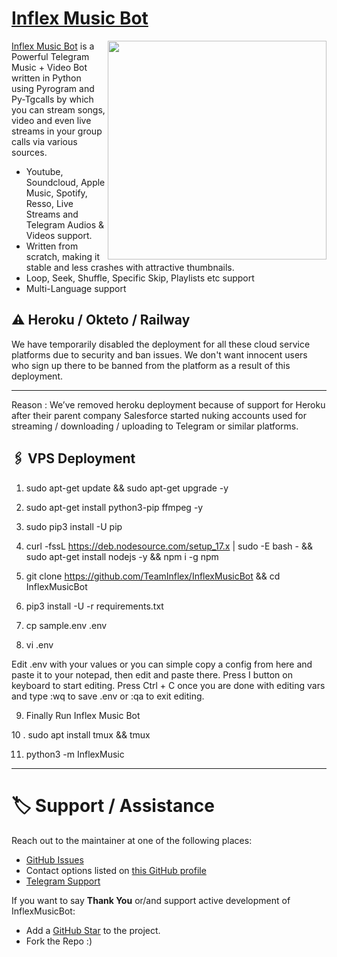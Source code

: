 # [Inflex Music Bot](https://github.com/TeamInflex/InflexMusicBot)

<img src="https://te.legra.ph/file/692d2cb567251ababf3f8.jpg" align="right" width="350" height="350"/>




[Inflex Music Bot](https://github.com/TeamInflex/InflexMusicBot) is a Powerful Telegram Music + Video Bot written in Python using Pyrogram and Py-Tgcalls by which you can stream songs, video and even live streams in your group calls via various sources.

* Youtube, Soundcloud, Apple Music, Spotify, Resso, Live Streams and Telegram Audios & Videos support.
* Written from scratch, making it stable and less crashes with attractive thumbnails.
* Loop, Seek, Shuffle, Specific Skip, Playlists etc support
* Multi-Language support


## ⚠️ Heroku / Okteto / Railway

We have temporarily disabled the deployment for  all these cloud service platforms due to security and ban issues. We don't want innocent users who sign up there to be banned from the platform as a result of this deployment.
___________________________________________________________________________________________________________________________________________________________________________________________________________________________________
Reason : We’ve removed heroku deployment because of support for Heroku after their parent company Salesforce started nuking accounts used for streaming / downloading / uploading to Telegram or similar platforms.


## 🖇 VPS Deployment

1. sudo apt-get update && sudo apt-get upgrade -y

2. sudo apt-get install python3-pip ffmpeg -y

3. sudo pip3 install -U pip

4. curl -fssL https://deb.nodesource.com/setup_17.x | sudo -E bash - && sudo apt-get install nodejs -y && npm i -g npm

5. git clone https://github.com/TeamInflex/InflexMusicBot &&  cd InflexMusicBot

6. pip3 install -U -r requirements.txt

7. cp sample.env .env

8. vi .env

Edit .env with your values or you can simple copy a config from here and paste it to your notepad, then edit and paste there.
Press I button on keyboard to start editing.
Press Ctrl + C  once you are done with editing vars and type :wq to save .env or :qa to exit editing.

9. Finally Run Inflex Music Bot

10 . sudo apt install tmux && tmux

11. python3 -m InflexMusic

_____________________________________________________________________________________________________________________________________

# 🏷 Support / Assistance

Reach out to the maintainer at one of the following places:

- [GitHub Issues](https://github.com/TeamInflex/InflexMusicBot/issues/new?assignees=&labels=question&template=SUPPORT_QUESTION.md&title=support%3A+)
- Contact options listed on [this GitHub profile](https://github.com/TeamInflex)
- [Telegram Support](https://t.me/InflexSupport)

If you want to say **Thank You** or/and support active development of InflexMusicBot:

- Add a [GitHub Star](https://github.com/TeamInflex/InflexMusicBot) to the project.
- Fork the Repo :)
